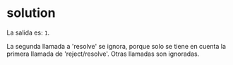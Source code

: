 # solution

La salida es: `1`.

La segunda llamada a 'resolve' se ignora, porque solo se tiene en cuenta la primera llamada de 'reject/resolve'. Otras llamadas son ignoradas.

